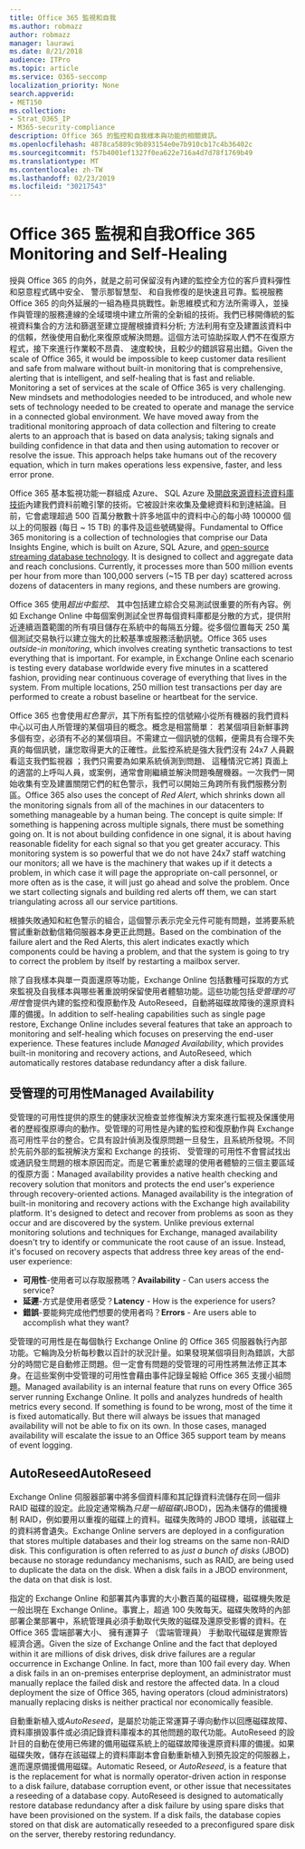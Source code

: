 ```yaml
---
title: Office 365 監視和自我
ms.author: robmazz
author: robmazz
manager: laurawi
ms.date: 8/21/2018
audience: ITPro
ms.topic: article
ms.service: O365-seccomp
localization_priority: None
search.appverid:
- MET150
ms.collection:
- Strat_O365_IP
- M365-security-compliance
description: Office 365 的監控和自我樣本與功能的相關資訊。
ms.openlocfilehash: 4878ca5889c9b893154e0e7b910cb17c4b36402c
ms.sourcegitcommit: f57b4001ef1327f0ea622e716a4d7d78f1769b49
ms.translationtype: MT
ms.contentlocale: zh-TW
ms.lasthandoff: 02/23/2019
ms.locfileid: "30217543"
---
```

# <a name="office-365-monitoring-and-self-healing"></a><span data-ttu-id="05d7e-103">Office 365 監視和自我</span><span class="sxs-lookup"><span data-stu-id="05d7e-103">Office 365 Monitoring and Self-Healing</span></span>
<span data-ttu-id="05d7e-p101">授與 Office 365 的向外，就是之前可保留沒有內建的監控全方位的客戶資料彈性和惡意程式碼中安全、 警示那智慧型、 和自我修復的是快速且可靠。監視服務 Office 365 的向外延展的一組為極具挑戰性。新思維模式和方法所需導入，並操作與管理的服務連線的全域環境中建立所需的全新組的技術。我們已移開傳統的監視資料集合的方法和篩選至建立提醒根據資料分析; 方法利用有空及建置該資料中的信賴，然後使用自動化來復原或解決問題。這個方法可協助採取人們不在復原方程式，接下來進行作業較不昂貴、 速度較快，且較少的錯誤容易出錯。</span><span class="sxs-lookup"><span data-stu-id="05d7e-p101">Given the scale of Office 365, it would be impossible to keep customer data resilient and safe from malware without built-in monitoring that is comprehensive, alerting that is intelligent, and self-healing that is fast and reliable. Monitoring a set of services at the scale of Office 365 is very challenging. New mindsets and methodologies needed to be introduced, and whole new sets of technology needed to be created to operate and manage the service in a connected global environment. We have moved away from the traditional monitoring approach of data collection and filtering to create alerts to an approach that is based on data analysis; taking signals and building confidence in that data and then using automation to recover or resolve the issue. This approach helps take humans out of the recovery equation, which in turn makes operations less expensive, faster, and less error prone.</span></span> 

<span data-ttu-id="05d7e-p102">Office 365 基本監視功能一群組成 Azure、 SQL Azure 及[開啟來源資料流資料庫技術](http://cassandra.apache.org/)內建我們資料前瞻引擎的技術。它被設計來收集及彙總資料和到達結論。目前，它會處理超過 500 百萬分散數十許多地區中的資料中心的每小時 100000 個以上的伺服器 (每日 ~ 15 TB) 的事件及這些號碼變得。</span><span class="sxs-lookup"><span data-stu-id="05d7e-p102">Fundamental to Office 365 monitoring is a collection of technologies that comprise our Data Insights Engine, which is built on Azure, SQL Azure, and [open-source streaming database technology](http://cassandra.apache.org/). It is designed to collect and aggregate data and reach conclusions. Currently, it processes more than 500 million events per hour from more than 100,000 servers (~15 TB per day) scattered across dozens of datacenters in many regions, and these numbers are growing.</span></span> 

<span data-ttu-id="05d7e-p103">Office 365 使用*超出中監控*、 其中包括建立綜合交易測試很重要的所有內容。例如 Exchange Online 中每個案例測試全世界每個資料庫都是分散的方式，提供附近連續涵蓋範圍的所有項目儲存在系統中的每隔五分鐘。從多個位置每天 250 萬個測試交易執行以建立強大的比較基準或服務活動訊號。</span><span class="sxs-lookup"><span data-stu-id="05d7e-p103">Office 365 uses *outside-in monitoring*, which involves creating synthetic transactions to test everything that is important. For example, in Exchange Online each scenario is testing every database worldwide every five minutes in a scattered fashion, providing near continuous coverage of everything that lives in the system. From multiple locations, 250 million test transactions per day are performed to create a robust baseline or heartbeat for the service.</span></span> 

<span data-ttu-id="05d7e-p104">Office 365 也會使用*紅色警示*，其下所有監控的信號縮小從所有機器的我們資料中心以可由人所管理的某個項目的概念。概念是相當簡單： 若某個項目新鮮事跨多個有空，必須有不必的某個項目。不需建立一個訊號的信賴，便需具有合理不失真的每個訊號，讓您取得更大的正確性。此監控系統是強大我們沒有 24x7 人員觀看這支我們監視器 ；我們只需要為如果系統偵測到問題、 這種情況它將] 頁面上的適當的上呼叫人員，或案例，通常會剛繼續並解決問題喚醒機器。一次我們一開始收集有空及建置關閉它們的紅色警示，我們可以開始三角跨所有我們服務分割區。</span><span class="sxs-lookup"><span data-stu-id="05d7e-p104">Office 365 also uses the concept of *Red Alert*, which shrinks down all the monitoring signals from all of the machines in our datacenters to something manageable by a human being. The concept is quite simple: If something is happening across multiple signals, there must be something going on. It is not about building confidence in one signal, it is about having reasonable fidelity for each signal so that you get greater accuracy. This monitoring system is so powerful that we do not have 24x7 staff watching our monitors; all we have is the machinery that wakes up if it detects a problem, in which case it will page the appropriate on-call personnel, or more often as is the case, it will just go ahead and solve the problem. Once we start collecting signals and building red alerts off them, we can start triangulating across all our service partitions.</span></span> 

<span data-ttu-id="05d7e-120">根據失敗通知和紅色警示的組合，這個警示表示完全元件可能有問題，並將要系統嘗試重新啟動信箱伺服器本身更正此問題。</span><span class="sxs-lookup"><span data-stu-id="05d7e-120">Based on the combination of the failure alert and the Red Alerts, this alert indicates exactly which components could be having a problem, and that the system is going to try to correct the problem by itself by restarting a mailbox server.</span></span> 

<span data-ttu-id="05d7e-p105">除了自我樣本與單一頁面還原等功能，Exchange Online 包括數種可採取的方式來監視及自我樣本與哪些著重說明保留使用者體驗功能。這些功能包括*受管理的可用性*會提供內建的監控和復原動作及 AutoReseed，自動將磁碟故障後的還原資料庫的備援。</span><span class="sxs-lookup"><span data-stu-id="05d7e-p105">In addition to self-healing capabilities such as single page restore, Exchange Online includes several features that take an approach to monitoring and self-healing which focuses on preserving the end-user experience. These features include *Managed Availability*, which provides built-in monitoring and recovery actions, and AutoReseed, which automatically restores database redundancy after a disk failure.</span></span> 

## <a name="managed-availability"></a><span data-ttu-id="05d7e-123">受管理的可用性</span><span class="sxs-lookup"><span data-stu-id="05d7e-123">Managed Availability</span></span> 
<span data-ttu-id="05d7e-p106">受管理的可用性提供的原生的健康狀況檢查並修復解決方案來進行監視及保護使用者的歷經復原導向的動作。受管理的可用性是內建的監控和復原動作與 Exchange 高可用性平台的整合。它具有設計偵測及復原問題一旦發生，且系統所發現。不同於先前外部的監視解決方案和 Exchange 的技術、 受管理的可用性不會嘗試找出或通訊發生問題的根本原因而定。而是它著重於處理的使用者體驗的三個主要區域的復原方面：</span><span class="sxs-lookup"><span data-stu-id="05d7e-p106">Managed availability provides a native health checking and recovery solution that monitors and protects the end user's experience through recovery-oriented actions. Managed availability is the integration of built-in monitoring and recovery actions with the Exchange high availability platform. It's designed to detect and recover from problems as soon as they occur and are discovered by the system. Unlike previous external monitoring solutions and techniques for Exchange, managed availability doesn't try to identify or communicate the root cause of an issue. Instead, it's focused on recovery aspects that address three key areas of the end-user experience:</span></span> 
- <span data-ttu-id="05d7e-129">**可用性**-使用者可以存取服務嗎？</span><span class="sxs-lookup"><span data-stu-id="05d7e-129">**Availability** - Can users access the service?</span></span> 
- <span data-ttu-id="05d7e-130">**延遲**-方式是使用者感受？</span><span class="sxs-lookup"><span data-stu-id="05d7e-130">**Latency** - How is the experience for users?</span></span> 
- <span data-ttu-id="05d7e-131">**錯誤**-要能夠完成他們想要的使用者吗？</span><span class="sxs-lookup"><span data-stu-id="05d7e-131">**Errors** - Are users able to accomplish what they want?</span></span> 

<span data-ttu-id="05d7e-p107">受管理的可用性是在每個執行 Exchange Online 的 Office 365 伺服器執行內部功能。它輪詢及分析每秒數以百計的狀況計量。如果發現某個項目則為錯誤，大部分的時間它是自動修正問題。但一定會有問題的受管理的可用性將無法修正其本身。在這些案例中受管理的可用性會藉由事件記錄呈報給 Office 365 支援小組問題。</span><span class="sxs-lookup"><span data-stu-id="05d7e-p107">Managed availability is an internal feature that runs on every Office 365 server running Exchange Online. It polls and analyzes hundreds of health metrics every second. If something is found to be wrong, most of the time it is fixed automatically. But there will always be issues that managed availability will not be able to fix on its own. In those cases, managed availability will escalate the issue to an Office 365 support team by means of event logging.</span></span> 

## <a name="autoreseed"></a><span data-ttu-id="05d7e-137">AutoReseed</span><span class="sxs-lookup"><span data-stu-id="05d7e-137">AutoReseed</span></span> 
<span data-ttu-id="05d7e-p108">Exchange Online 伺服器部署中將多個資料庫和其記錄資料流儲存在同一個非 RAID 磁碟的設定。此設定通常稱為*只是一組磁碟*(JBOD)，因為未儲存的備援機制 RAID，例如要用以重複的磁碟上的資料。磁碟失敗時的 JBOD 環境，該磁碟上的資料將會遺失。</span><span class="sxs-lookup"><span data-stu-id="05d7e-p108">Exchange Online servers are deployed in a configuration that stores multiple databases and their log streams on the same non-RAID disk. This configuration is often referred to as *just a bunch of disks* (JBOD) because no storage redundancy mechanisms, such as RAID, are being used to duplicate the data on the disk. When a disk fails in a JBOD environment, the data on that disk is lost.</span></span> 

<span data-ttu-id="05d7e-p109">指定的 Exchange Online 和部署其內事實的大小數百萬的磁碟機，磁碟機失敗是一般出現在 Exchange Online。事實上，超過 100 失敗每天。磁碟失敗時的內部部署企業部署中，系統管理員必須手動取代失敗的磁碟及還原受影響的資料。在 Office 365 雲端部署大小、 擁有運算子 （雲端管理員） 手動取代磁碟是實際皆經濟合適。</span><span class="sxs-lookup"><span data-stu-id="05d7e-p109">Given the size of Exchange Online and the fact that deployed within it are millions of disk drives, disk drive failures are a regular occurrence in Exchange Online. In fact, more than 100 fail every day. When a disk fails in an on-premises enterprise deployment, an administrator must manually replace the failed disk and restore the affected data. In a cloud deployment the size of Office 365, having operators (cloud administrators) manually replacing disks is neither practical nor economically feasible.</span></span> 

<span data-ttu-id="05d7e-p110">自動重新植入或*AutoReseed*，是屬於功能正常運算子導向動作以回應磁碟故障、 資料庫損毀事件或必須記錄資料庫複本的其他問題的取代功能。AutoReseed 的設計目的自動在使用已佈建的備用磁碟系統上的磁碟故障後還原資料庫的備援。如果磁碟失敗，儲存在該磁碟上的資料庫副本會自動重新植入到預先設定的伺服器上，進而還原備援備用磁碟。</span><span class="sxs-lookup"><span data-stu-id="05d7e-p110">Automatic Reseed, or *AutoReseed*, is a feature that is the replacement for what is normally operator-driven action in response to a disk failure, database corruption event, or other issue that necessitates a reseeding of a database copy. AutoReseed is designed to automatically restore database redundancy after a disk failure by using spare disks that have been provisioned on the system. If a disk fails, the database copies stored on that disk are automatically reseeded to a preconfigured spare disk on the server, thereby restoring redundancy.</span></span> 